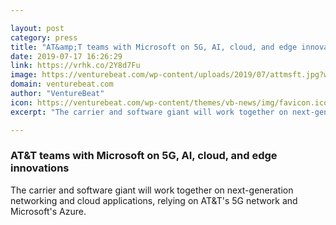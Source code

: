 ```yaml
---

layout: post
category: press
title: "AT&amp;T teams with Microsoft on 5G, AI, cloud, and edge innovations"
date: 2019-07-17 16:26:29
link: https://vrhk.co/2Y8d7Fu
image: https://venturebeat.com/wp-content/uploads/2019/07/attmsft.jpg?w=1200&strip=all
domain: venturebeat.com
author: "VentureBeat"
icon: https://venturebeat.com/wp-content/themes/vb-news/img/favicon.ico
excerpt: "The carrier and software giant will work together on next-generation networking and cloud applications, relying on AT&amp;T's 5G network and Microsoft's Azure."

---
```


### AT&amp;T teams with Microsoft on 5G, AI, cloud, and edge innovations

The carrier and software giant will work together on next-generation networking and cloud applications, relying on AT&amp;T's 5G network and Microsoft's Azure.